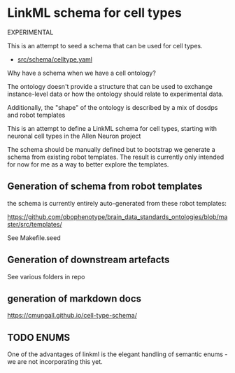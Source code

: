 # LinkML schema for cell types

EXPERIMENTAL

This is an attempt to seed a schema that can be used for cell types.

 * [src/schema/celltype.yaml](https://github.com/cmungall/cell-type-schema/blob/main/src/schema/celltype.yaml)

Why have a schema when we have a cell ontology?

The ontology doesn't provide a structure that can be used to exchange
instance-level data or how the ontology should relate to experimental
data.

Additionally, the "shape" of the ontology is described by a mix of dosdps and robot templates

This is an attempt to define a LinkML schema for cell types, starting with neuronal cell types in the Allen Neuron project

The schema should be manually defined but to bootstrap we generate a
schema from existing robot templates. The result is currently only
intended for now for me as a way to better explore the templates.

## Generation of schema from robot templates

the schema is currently entirely auto-generated from these robot templates:

https://github.com/obophenotype/brain_data_standards_ontologies/blob/master/src/templates/

See Makefile.seed

## Generation of downstream artefacts

See various folders in repo

## generation of markdown docs

https://cmungall.github.io/cell-type-schema/

## TODO ENUMS

One of the advantages of linkml is the elegant handling of semantic enums - we are not incorporating this yet.
